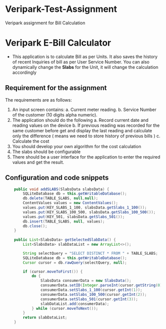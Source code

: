 # Veripark-Test-Assignment
Veripark assignment for Bill Calculation

# Veripark E-Bill Calculator
- This application is to calculate Bill as per Units. It also saves the history of recent Inquiries of bill as per User Service Number. You can also dynamically change the **Slabs** for the Unit, it will change the calculation accordingly

## Requirement for the assignment

The requirements are as follows:
1)	An input screen contains:
a.	Current meter reading.
b.	Service Number of the customer (10 digits alpha numeric).
2)	The application should do the following
a.	Record current date and reading values on the device
b.	İf previous reading was recorded for the same customer before get and display the last reading and calculate only the difference ( means we need to store history of previous bills )
c.	Calculate the cost
3)	You should develop your own algorithm for the cost calculation
4)	The slabs should be configurable 
5)	There should be a user interface for the application to enter the required values and get the result.

## Configuration and code snippets

```Java
    public void addSLABS(SlabsData slabsData) {
        SQLiteDatabase db = this.getWritableDatabase();
        db.delete(TABLE_SLABS, null,null);
        ContentValues values = new ContentValues();
        values.put(KEY_SLABS_1_100, slabsData.getSlabs_1_100());
        values.put(KEY_SLABS_100_500, slabsData.getSlabs_100_500());
        values.put(KEY_501, slabsData.getSlabs_501());
        db.insert(TABLE_SLABS, null, values);
        db.close();
    }
    
    public List<SlabsData> getSelectedSlabData() {
        List<SlabsData> slabDataList = new ArrayList<>();

        String selectQuery = "SELECT DISTINCT * FROM " + TABLE_SLABS;
        SQLiteDatabase db = this.getWritableDatabase();
        Cursor cursor = db.rawQuery(selectQuery, null);

        if (cursor.moveToFirst()) {
            do {
                SlabsData consumerData = new SlabsData();
                consumerData.setID(Integer.parseInt(cursor.getString(0)));
                consumerData.setSlabs_1_100(cursor.getInt(1));
                consumerData.setSlabs_100_500(cursor.getInt(2));
                consumerData.setSlabs_501(cursor.getInt(3));
                slabDataList.add(consumerData);
            } while (cursor.moveToNext());
        }
        return slabDataList;
    }
```
